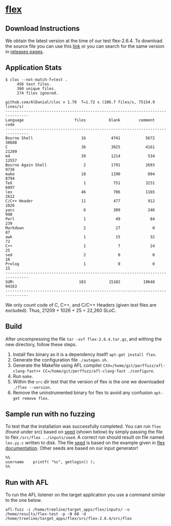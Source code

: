 # [flex](https://github.com/westes/flex)

## Download Instructions

We obtain the latest version at the time of our test flex-2.6.4. To download the source file you can use this 
[link](https://github.com/westes/flex/archive/refs/tags/v2.6.4.tar.gz) or you can search for the same version in [releases pages](https://github.com/westes/flex/releases).

## Application Stats

```commandline
$ cloc --not-match-f=test .
     456 text files.
     360 unique files.                                          
     274 files ignored.

github.com/AlDanial/cloc v 1.70  T=1.72 s (106.7 files/s, 75154.9 lines/s)
--------------------------------------------------------------------------------
Language                      files          blank        comment           code
--------------------------------------------------------------------------------
Bourne Shell                     16           4741           5672          30688
C                                36           3825           4161          21209
m4                               39           1214            534          12557
Bourne Again Shell                2           1791           2693           9736
make                             18           1190            894           8794
TeX                               1            751           3231           6097
lex                              46            706           1165           2612
C/C++ Header                     11            477            912           1026
yacc                              6            309            246            990
Perl                              1             49             84            239
Markdown                          2             27              0             87
awk                               1             15             32             72
C++                               1              7             24             25
sed                               2              0              0             16
Prolog                            1              0              0             15
--------------------------------------------------------------------------------
SUM:                            183          15102          19648          94163
--------------------------------------------------------------------------------
```

We only count code of C, C++, and C/C++ Headers (given *test* files are excluded). Thus, 21209 + 1026 + 25 = 22,260 SLoC.

## Build

After uncompressing the file `tar -xvf flex-2.6.4.tar.gz`, and withing the new directory, follow these steps.

1. Install flex binary as it is a dependency itself! `apt-get install flex`.
2. Generate the configuration file `./autogen.sh`.
3. Generate the Makefile using AFL compiler `CXX=/home/git/perffuzz/afl-clang-fast++ CC=/home/git/perffuzz/afl-clang-fast ./configure`.
4. Run `make`.
5. Within the `src` dir test that the version of flex is the one we downloaded `./flex --version`.
6. Remove the uninstrumented binary for flex to avoid any confusion `apt-get remove flex`.

## Sample run with no fuzzing

To test that the installation was successfully completed. You can run `flex` (found under src) based on 
[seed](inputs/seed) (shown below) by simply passing the file to flex `/src/flex ../inputs/seed`. A correct
run should result on file named `lex.yy.c` written to disk. The file [seed](inputs/seed) is based on the example
given in [flex documentation](http://dinosaur.compilertools.net/flex/flex_5.html#SEC5). Other seeds are based on our input generator!

```lexer
%%
username    printf( "%s", getlogin() );
%%
```

## Run with AFL

To run the AFL listener on the target application you use a command similar to the one below.

```commandline
afl-fuzz -i /home/treeline/target_apps/flex/inputs/ -o /home/results/flex-test -p -N 60 -d /home/treeline/target_apps/flex/src/flex-2.6.4/src/flex
```


